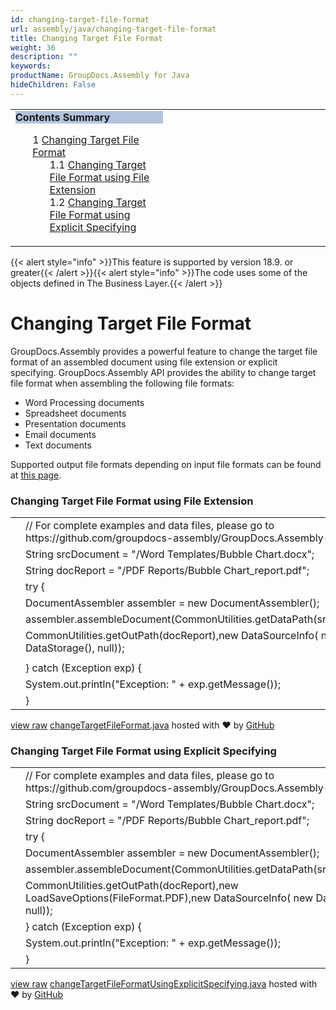 ```yaml
---
id: changing-target-file-format
url: assembly/java/changing-target-file-format
title: Changing Target File Format
weight: 36
description: ""
keywords: 
productName: GroupDocs.Assembly for Java
hideChildren: False
---
```

<table class="sectionMacro" border="0" cellpadding="5" cellspacing="0" width="100%"><tbody><tr><td valign="top" width="50%"><div class="panel" style="border-top-width: 1px; border-right-width: 1px; border-bottom-width: 1px; border-left-width: 1px;"><div class="panelHeader" style="border-bottom-width: 1px; background-color: rgb(176, 196, 222);"><b>Contents Summary</b></div><div class="panelContent"><style type="text/css">div.rbtoc1590607146886 { padding-top: 0px; padding-right: 0px; padding-bottom: 0px; padding-left: 0px; }div.rbtoc1590607146886 ul { list-style-type: none; list-style-image: none; margin-left: 0px; }div.rbtoc1590607146886 li { margin-left: 0px; padding-left: 0px; }</style><div class="toc rbtoc1590607146886"><ul class="toc-indentation"><li><span class="TOCOutline">1</span> <a href="#ChangingTargetFileFormat-ChangingTargetFileFormat">Changing Target File Format</a><ul class="toc-indentation"><li><span class="TOCOutline">1.1</span> <a href="#ChangingTargetFileFormat-ChangingTargetFileFormatusingFileExtension">Changing Target File Format using File Extension</a></li><li><span class="TOCOutline">1.2</span> <a href="#ChangingTargetFileFormat-ChangingTargetFileFormatusingExplicitSpecifying">Changing Target File Format using Explicit Specifying</a></li></ul></li></ul></div></div></div></td><td valign="top" width="15%">&nbsp;</td><td valign="top" width="35%">&nbsp;</td></tr></tbody></table>

{{< alert style="info" >}}This feature is supported by version 18.9. or greater{{< /alert >}}{{< alert style="info" >}}The code uses some of the objects defined in The Business Layer.{{< /alert >}}

# Changing Target File Format

GroupDocs.Assembly provides a powerful feature to change the target file format of an assembled document using file extension or explicit specifying. GroupDocs.Assembly API provides the ability to change target file format when assembling the following file formats:

*   Word Processing documents
*   Spreadsheet documents 
*   Presentation documents 
*   Email documents 
*   Text documents 

Supported output file formats depending on input file formats can be found at [this page](https://docs.groupdocs.com/display/assemblyjava/Introducing+GroupDocs.Assembly+for+Java#IntroducingGroupDocs.AssemblyforJava-SupportedOutputFileFormatsDependingonInputFileFormats).

### Changing Target File Format using File Extension

<table class="highlight tab-size js-file-line-container" data-tab-size="8" data-paste-markdown-skip=""><tbody><tr><td id="file-changetargetfileformat-java-L1" class="blob-num js-line-number" data-line-number="1"></td><td id="file-changetargetfileformat-java-LC1" class="blob-code blob-code-inner js-file-line"><span class="pl-c"><span class="pl-c">//</span> For complete examples and data files, please go to https://github.com/groupdocs-assembly/GroupDocs.Assembly-for-Java</span></td></tr><tr><td id="file-changetargetfileformat-java-L2" class="blob-num js-line-number" data-line-number="2"></td><td id="file-changetargetfileformat-java-LC2" class="blob-code blob-code-inner js-file-line"><span class="pl-smi">String</span> srcDocument <span class="pl-k">=</span> <span class="pl-s"><span class="pl-pds">"</span>/Word Templates/Bubble Chart.docx<span class="pl-pds">"</span></span>;</td></tr><tr><td id="file-changetargetfileformat-java-L3" class="blob-num js-line-number" data-line-number="3"></td><td id="file-changetargetfileformat-java-LC3" class="blob-code blob-code-inner js-file-line"><span class="pl-smi">String</span> docReport <span class="pl-k">=</span> <span class="pl-s"><span class="pl-pds">"</span>/PDF Reports/Bubble Chart_report.pdf<span class="pl-pds">"</span></span>;</td></tr><tr><td id="file-changetargetfileformat-java-L4" class="blob-num js-line-number" data-line-number="4"></td><td id="file-changetargetfileformat-java-LC4" class="blob-code blob-code-inner js-file-line"><span class="pl-k">try</span> {</td></tr><tr><td id="file-changetargetfileformat-java-L5" class="blob-num js-line-number" data-line-number="5"></td><td id="file-changetargetfileformat-java-LC5" class="blob-code blob-code-inner js-file-line"><span class="pl-smi">DocumentAssembler</span> assembler <span class="pl-k">=</span> <span class="pl-k">new</span> <span class="pl-smi">DocumentAssembler</span>();</td></tr><tr><td id="file-changetargetfileformat-java-L6" class="blob-num js-line-number" data-line-number="6"></td><td id="file-changetargetfileformat-java-LC6" class="blob-code blob-code-inner js-file-line">assembler<span class="pl-k">.</span>assembleDocument(<span class="pl-smi">CommonUtilities</span><span class="pl-k">.</span>getDataPath(srcDocument),</td></tr><tr><td id="file-changetargetfileformat-java-L7" class="blob-num js-line-number" data-line-number="7"></td><td id="file-changetargetfileformat-java-LC7" class="blob-code blob-code-inner js-file-line"><span class="pl-smi">CommonUtilities</span><span class="pl-k">.</span>getOutPath(docReport),<span class="pl-k">new</span> <span class="pl-smi">DataSourceInfo</span>( <span class="pl-k">new</span> <span class="pl-smi">DataStorage</span>(), <span class="pl-c1">null</span>));</td></tr><tr><td id="file-changetargetfileformat-java-L8" class="blob-num js-line-number" data-line-number="8"></td><td id="file-changetargetfileformat-java-LC8" class="blob-code blob-code-inner js-file-line"></td></tr><tr><td id="file-changetargetfileformat-java-L9" class="blob-num js-line-number" data-line-number="9"></td><td id="file-changetargetfileformat-java-LC9" class="blob-code blob-code-inner js-file-line">} <span class="pl-k">catch</span> (<span class="pl-smi">Exception</span> exp) {</td></tr><tr><td id="file-changetargetfileformat-java-L10" class="blob-num js-line-number" data-line-number="10"></td><td id="file-changetargetfileformat-java-LC10" class="blob-code blob-code-inner js-file-line"><span class="pl-smi">System</span><span class="pl-k">.</span>out<span class="pl-k">.</span>println(<span class="pl-s"><span class="pl-pds">"</span>Exception: <span class="pl-pds">"</span></span> <span class="pl-k">+</span> exp<span class="pl-k">.</span>getMessage());</td></tr><tr><td id="file-changetargetfileformat-java-L11" class="blob-num js-line-number" data-line-number="11"></td><td id="file-changetargetfileformat-java-LC11" class="blob-code blob-code-inner js-file-line">}</td></tr></tbody></table>

[view raw](https://gist.github.com/GroupDocsGists/3d8ce601fa438c84ff9a760aee18a7b5/raw/c0a7fd74c9a78c64c67dcd411b5d0c3e2db1a3de/changeTargetFileFormat.java) [changeTargetFileFormat.java](https://gist.github.com/GroupDocsGists/3d8ce601fa438c84ff9a760aee18a7b5#file-changetargetfileformat-java) hosted with ❤ by [GitHub](https://github.com)

### Changing Target File Format using Explicit Specifying

<table class="highlight tab-size js-file-line-container" data-tab-size="8" data-paste-markdown-skip=""><tbody><tr><td id="file-changetargetfileformatusingexplicitspecifying-java-L1" class="blob-num js-line-number" data-line-number="1"></td><td id="file-changetargetfileformatusingexplicitspecifying-java-LC1" class="blob-code blob-code-inner js-file-line"><span class="pl-c"><span class="pl-c">//</span> For complete examples and data files, please go to https://github.com/groupdocs-assembly/GroupDocs.Assembly-for-Java</span></td></tr><tr><td id="file-changetargetfileformatusingexplicitspecifying-java-L2" class="blob-num js-line-number" data-line-number="2"></td><td id="file-changetargetfileformatusingexplicitspecifying-java-LC2" class="blob-code blob-code-inner js-file-line"><span class="pl-smi">String</span> srcDocument <span class="pl-k">=</span> <span class="pl-s"><span class="pl-pds">"</span>/Word Templates/Bubble Chart.docx<span class="pl-pds">"</span></span>;</td></tr><tr><td id="file-changetargetfileformatusingexplicitspecifying-java-L3" class="blob-num js-line-number" data-line-number="3"></td><td id="file-changetargetfileformatusingexplicitspecifying-java-LC3" class="blob-code blob-code-inner js-file-line"><span class="pl-smi">String</span> docReport <span class="pl-k">=</span> <span class="pl-s"><span class="pl-pds">"</span>/PDF Reports/Bubble Chart_report.pdf<span class="pl-pds">"</span></span>;</td></tr><tr><td id="file-changetargetfileformatusingexplicitspecifying-java-L4" class="blob-num js-line-number" data-line-number="4"></td><td id="file-changetargetfileformatusingexplicitspecifying-java-LC4" class="blob-code blob-code-inner js-file-line"><span class="pl-k">try</span> {</td></tr><tr><td id="file-changetargetfileformatusingexplicitspecifying-java-L5" class="blob-num js-line-number" data-line-number="5"></td><td id="file-changetargetfileformatusingexplicitspecifying-java-LC5" class="blob-code blob-code-inner js-file-line"><span class="pl-smi">DocumentAssembler</span> assembler <span class="pl-k">=</span> <span class="pl-k">new</span> <span class="pl-smi">DocumentAssembler</span>();</td></tr><tr><td id="file-changetargetfileformatusingexplicitspecifying-java-L6" class="blob-num js-line-number" data-line-number="6"></td><td id="file-changetargetfileformatusingexplicitspecifying-java-LC6" class="blob-code blob-code-inner js-file-line">assembler<span class="pl-k">.</span>assembleDocument(<span class="pl-smi">CommonUtilities</span><span class="pl-k">.</span>getDataPath(srcDocument),</td></tr><tr><td id="file-changetargetfileformatusingexplicitspecifying-java-L7" class="blob-num js-line-number" data-line-number="7"></td><td id="file-changetargetfileformatusingexplicitspecifying-java-LC7" class="blob-code blob-code-inner js-file-line"><span class="pl-smi">CommonUtilities</span><span class="pl-k">.</span>getOutPath(docReport),<span class="pl-k">new</span> <span class="pl-smi">LoadSaveOptions</span>(<span class="pl-smi">FileFormat</span><span class="pl-c1"><span class="pl-k">.</span>PDF</span>),<span class="pl-k">new</span> <span class="pl-smi">DataSourceInfo</span>( <span class="pl-k">new</span> <span class="pl-smi">DataStorage</span>(), <span class="pl-c1">null</span>));</td></tr><tr><td id="file-changetargetfileformatusingexplicitspecifying-java-L8" class="blob-num js-line-number" data-line-number="8"></td><td id="file-changetargetfileformatusingexplicitspecifying-java-LC8" class="blob-code blob-code-inner js-file-line">} <span class="pl-k">catch</span> (<span class="pl-smi">Exception</span> exp) {</td></tr><tr><td id="file-changetargetfileformatusingexplicitspecifying-java-L9" class="blob-num js-line-number" data-line-number="9"></td><td id="file-changetargetfileformatusingexplicitspecifying-java-LC9" class="blob-code blob-code-inner js-file-line"><span class="pl-smi">System</span><span class="pl-k">.</span>out<span class="pl-k">.</span>println(<span class="pl-s"><span class="pl-pds">"</span>Exception: <span class="pl-pds">"</span></span> <span class="pl-k">+</span> exp<span class="pl-k">.</span>getMessage());</td></tr><tr><td id="file-changetargetfileformatusingexplicitspecifying-java-L10" class="blob-num js-line-number" data-line-number="10"></td><td id="file-changetargetfileformatusingexplicitspecifying-java-LC10" class="blob-code blob-code-inner js-file-line">}</td></tr></tbody></table>

[view raw](https://gist.github.com/GroupDocsGists/7fc012830ee5afd819c9f05535d81e50/raw/6f7148badb69421a6a2725e73c4388da890f0864/changeTargetFileFormatUsingExplicitSpecifying.java) [changeTargetFileFormatUsingExplicitSpecifying.java](https://gist.github.com/GroupDocsGists/7fc012830ee5afd819c9f05535d81e50#file-changetargetfileformatusingexplicitspecifying-java) hosted with ❤ by [GitHub](https://github.com)
